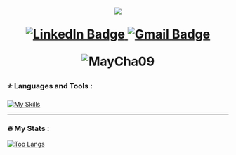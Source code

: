 <h1 align="center">
<img src="https://readme-typing-svg.herokuapp.com?font=Arsenal+SC&size=35&color=95BDFFF&width=400&height=70&lines=Hi,+I'm+Chalinee+Saelee;Nice+To+Meet+You+🥰&center=true"></a></p>
<div id="badges">
  <a href="https://www.linkedin.com/in/chalinee-saelee-3b126431b">
    <img src="https://img.shields.io/badge/LinkedIn-blue?style=for-the-badge&logo=linkedin&logoColor=white" alt="LinkedIn Badge"/>
  </a>
  <a href="mailto:chalinee.saelee@gmail.com">
    <img src="https://img.shields.io/badge/Gmail-D14836?style=for-the-badge&logo=gmail&logoColor=white" alt="Gmail Badge"/>
  </a>
  <p align="center"> <img src="https://komarev.com/ghpvc/?username=MayCha09&label=Profile%20views&color=0e75b6&style=flat" alt="MayCha09" /> </p>
</div>
</h1>
    

### :star: Languages and Tools :
[![My Skills](https://skillicons.dev/icons?i=js,html,css,react,py,dart,flutter,nodejs,docker)](https://skillicons.dev)

---

### :fire: My Stats :
[![Top Langs](https://github-readme-stats.vercel.app/api/top-langs/?username=MayCha09&layout=compact&theme=vision-friendly-dark)](https://github.com/anuraghazra/github-readme-stats)

    

